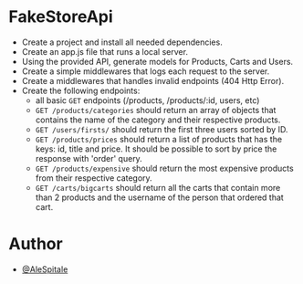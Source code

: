 # FakeStoreApi

- Create a project and install all needed dependencies.
- Create an app.js file that runs a local server.
- Using the provided API, generate models for Products, Carts and Users.
- Create a simple middlewares that logs each request to the server.
- Create a middlewares that handles invalid endpoints (404 Http Error).
- Create the following endpoints:
  - all basic `GET` endpoints (/products, /products/:id, users, etc)
  - `GET /products/categories` should return an array of objects that contains the name of the category and their respective products.
  - `GET /users/firsts/` should return the first three users sorted by ID.
  - `GET /products/prices` should return a list of products that has the keys: id, title and price. It should be possible to sort by price the response with 'order' query.
  - `GET /products/expensive` should return the most expensive products from their respective category.
  - `GET /carts/bigcarts` should return all the carts that contain more than 2 products and the username of the person that ordered that cart.

# Author

- [@AleSpitale](https://github.com/Alespitale)